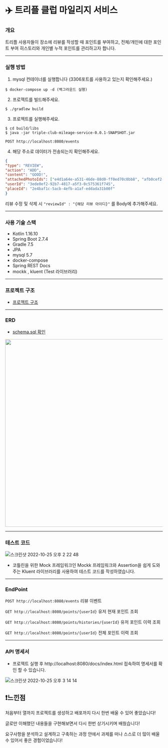 # ✈️ 트리플 클럽 마일리지 서비스
### 개요
트리플 사용자들이 장소에 리뷰를 작성할 때 포인트를 부여하고, 전체/개인에 대한 포인트 부여 히스토리와 개인별 누적 포인트를 관리하고자 합니다.

---

### 실행 방법
1. mysql 컨테이너를 실행합니다 (3306포트를 사용하고 있는지 확인해주세요.)
```
$ docker-compose up -d (백그라운드 실행)
```
2. 프로젝트를 빌드해주세요.
```
$ ./gradlew build
```
3. 프로젝트를 실행해주세요.
```
$ cd build/libs
$ java -jar triple-club-mileage-service-0.0.1-SNAPSHOT.jar
```

`POST http://localhost:8080/events`

4. 해당 주소로 데이터가 전송되는지 확인해주세요.
```JSON
{
"type": "REVIEW",
"action": "ADD", 
"content": "GOOD!",
"attachedPhotoIds": ["e4d1a64e-a531-46de-88d0-ff0ed70c0bb8", "afb0cef2-851d-4a50-bb07-9cc15cbdc332"],
"userId": "3ede0ef2-92b7-4817-a5f3-0c575361f745",
"placeId": "2e4baf1c-5acb-4efb-a1af-eddada31b00f"
}
```
리뷰 수정 및 삭제 시 `"reviewId" : "{해당 리뷰 아이디}"` 를 Body에 추가해주세요.

---

### 사용 기술 스택
- Kotlin 1.16.10
- Spring Boot 2.7.4
- Gradle 7.5
- JPA
- mysql 5.7
- docker-compose
- Spring REST Docs
- mockk , kluent (Test 라이브러리)

---
### 프로젝트 구조
- [프로젝트 구조](https://github.com/Dmin3/triple-club-mileage-service/blob/master/project.md)

---

### ERD
- [schema.sql 확인](https://github.com/Dmin3/triple-club-mileage-service/blob/master/src/main/resources/schema.sql)

<img src="https://user-images.githubusercontent.com/80299170/197686712-d5c5e29d-dabe-49e1-a824-7a7b89e91c3d.png"  width="800" height="600"/>

---

### 테스트 코드

![스크린샷 2022-10-25 오후 2 22 48](https://user-images.githubusercontent.com/80299170/197695402-ee250363-3e23-4b8a-a1b0-982bceeed9aa.png)

- 코틀린을 위한 Mock 프레임워크인 Mockk 프레임워크와 Assertion을 쉽게 도와주는 Kluent 라이브러리를 사용하여 테스트 코드를 작성하였습니다.

---

### EndPoint
`POST http://localhost:8080/events`  리뷰 이벤트

`GET http://localhost:8080/points/{userId}`   유저 현재 포인트 조회

`GET http://localhost:8080/points/histories/{userId}`   유저 포인트 이력 조회

`GET http://localhost:8080/points/{userId}`  전체 포인트 이력 조회

---

### API 명세서
- 프로젝트 실행 후 http://localhost:8080/docs/index.html 접속하여 명세서를 확인 할 수 있습니다.

![스크린샷 2022-10-25 오후 3 14 14](https://user-images.githubusercontent.com/80299170/197696355-facf71b4-3fd1-46f7-a3a5-b2f7aee191f5.png)

## ❗️느낀점
처음부터 열까지 프로젝트를 생성하고 배포까지 다시 한번 배울 수 있어 좋았습니다!

글로만 이해했던 내용들을 구현해보면서 다시 한번 상기시키며 배웠습니다!

요구사항을 분석하고 설계하고 구축하는 과정 안에서 과제를 떠나 스스로 더 많이 배울 수 있어서 좋은 경험이었습니다!




